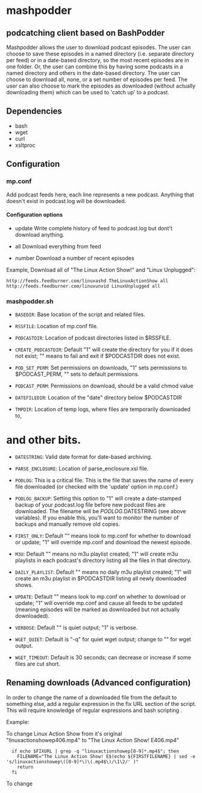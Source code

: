 # mashpodder
## podcatching client based on BashPodder

Mashpodder allows the user to download podcast episodes. The user can choose
to save these episodes in a named directory (i.e. separate directory per feed)
or in a date-based directory, so the most recent episodes are in one folder.
Or, the user can combine this by having some podcasts in a named directory and
others in the date-based directory. The user can choose to download all, none,
or a set number of episodes per feed. The user can also choose to mark the
episodes as downloaded (without actually downloading them) which can be used
to 'catch up' to a podcast.

## Dependencies
* bash
* wget
* curl
* xsltproc

## Configuration

### mp.conf

Add podcast feeds here, each line represents a new podcast. Anything that doesn't exist in podcast.log will be downloaded.

#### Configuration options

* update
Write complete history of feed to podcast.log but dont't download anything.

* all
Download everything from feed

* number
Download a number of recent episodes

Example, Download all of "The Linux Action Show!" and "Linux Unplugged":

```
http://feeds.feedburner.com/linuxashd TheLinuxActionShow all
http://feeds.feedburner.com/linuxunvid LinuxUnplugged all
```

### mashpodder.sh

* ```BASEDIR```: Base location of the script and related files.

* ```RSSFILE```: Location of mp.conf file.

* ```PODCASTDIR```: Location of podcast directories listed in $RSSFILE.

* ```CREATE_PODCASTDIR```: Default "1" will create the directory for you if it does not exist; "" means to fail and exit if $PODCASTDIR does not exist.

* ```POD_SET_PERM```: Set permissions on downloads, "1" sets permissions to $PODCAST_PERM, "" sets to default permissions.

* ```PODCAST_PERM```: Permissions on download, should be a valid chmod value

* ```DATEFILEDIR```: Location of the "date" directory below $PODCASTDIR

* ```TMPDIR```: Location of temp logs, where files are temporarily downloaded to,
# and other bits.  

* ```DATESTRING```: Valid date format for date-based archiving.  

* ```PARSE_ENCLOSURE```: Location of parse_enclosure.xsl file.

* ```PODLOG```: This is a critical file.  This is the file that saves the name of every file downloaded (or checked with the 'update' option in mp.conf.)

* ```PODLOG_BACKUP```: Setting this option to "1" will create a date-stamped backup of your podcast.log file before new podcast files are downloaded. The filename will be $PODLOG.$DATESTRING (see above variables).  If you enable this, you'll want to monitor the number of backups and manually remove old copies.  

* ```FIRST_ONLY```: Default "" means look to mp.conf for whether to download or update; "1" will override mp.conf and download the newest episode.

* ```M3U```: Default "" means no m3u playlist created; "1" will create m3u playlists in each podcast's directory listing all the files in that directory.

* ```DAILY_PLAYLIST```: Default "" means no daily m3u playlist created; "1" will create an m3u playlist in $PODCASTDIR listing all newly downloaded shows.  

* ```UPDATE```: Default "" means look to mp.conf on whether to download or update; "1" will override mp.conf and cause all feeds to be updated (meaning episodes will be marked as downloaded but not actually downloaded).

* ```VERBOSE```: Default "" is quiet output; "1" is verbose.

* ```WGET_QUIET```: Default is "-q" for quiet wget output; change to "" for wget output.

* ```WGET_TIMEOUT```: Default is 30 seconds; can decrease or increase if some files are cut short. 

## Renaming downloads (Advanced configuration)
In order to change the name of a downloaded file from the default to something else, add a regular expression in the fix URL section of the script. This will require knowledge of regular expressions and bash scripting .

Example:

To change Linux Action Show from it's original "linuxactionshowep406.mp4" to "The Linux Action Show! E406.mp4"

```
  if echo $FIXURL | grep -q "linuxactionshowep[0-9]*.mp4$"; then
    FILENAME="The Linux Action Show! E$(echo ${FIRSTFILENAME} | sed -e 's/linuxactionshowep\([0-9]*\)\(.mp4$\)/\1\2/' )"
    return
  fi
```
To change 
